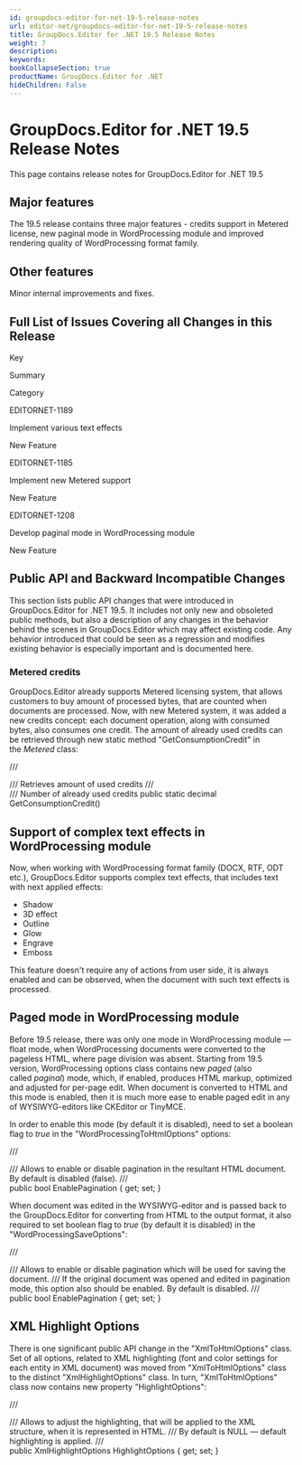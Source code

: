 ```yaml
---
id: groupdocs-editor-for-net-19-5-release-notes
url: editor-net/groupdocs-editor-for-net-19-5-release-notes
title: GroupDocs.Editor for .NET 19.5 Release Notes
weight: 7
description: 
keywords: 
bookCollapseSection: true
productName: GroupDocs.Editor for .NET
hideChildren: False
---
```


# GroupDocs.Editor for .NET 19.5 Release Notes

This page contains release notes for GroupDocs.Editor for .NET 19.5

## Major features

The 19.5 release contains three major features - credits support in Metered license, new paginal mode in WordProcessing module and improved rendering quality of WordProcessing format family.

## Other features

Minor internal improvements and fixes.

## Full List of Issues Covering all Changes in this Release

Key

Summary

Category

EDITORNET-1189

Implement various text effects

New Feature

EDITORNET-1185

Implement new Metered support

New Feature

EDITORNET-1208

Develop paginal mode in WordProcessing module

New Feature

## Public API and Backward Incompatible Changes

This section lists public API changes that were introduced in GroupDocs.Editor for .NET 19.5. It includes not only new and obsoleted public methods, but also a description of any changes in the behavior behind the scenes in GroupDocs.Editor which may affect existing code. Any behavior introduced that could be seen as a regression and modifies existing behavior is especially important and is documented here.

### Metered credits

GroupDocs.Editor already supports Metered licensing system, that allows customers to buy amount of processed bytes, that are counted when documents are processed. Now, with new Metered system, it was added a new credits concept: each document operation, along with consumed bytes, also consumes one credit. The amount of already used credits can be retrieved through new static method "GetConsumptionCredit" in the *Metered* class:

/// <summary>
/// Retrieves amount of used credits
/// </summary>
/// <returns>Number of already used credits</returns>
public static decimal GetConsumptionCredit()

## Support of complex text effects in WordProcessing module

Now, when working with WordProcessing format family (DOCX, RTF, ODT etc.), GroupDocs.Editor supports complex text effects, that includes text with next applied effects:

*   Shadow
*   3D effect
*   Outline
*   Glow
*   Engrave
*   Emboss

This feature doesn't require any of actions from user side, it is always enabled and can be observed, when the document with such text effects is processed.

## Paged mode in WordProcessing module

Before 19.5 release, there was only one mode in WordProcessing module — float mode, when WordProcessing documents were converted to the pageless HTML, where page division was absent. Starting from 19.5 version, WordProcessing options class contains new *paged* (also called *paginal*) mode, which, if enabled, produces HTML markup, optimized and adjusted for per-page edit. When document is converted to HTML and this mode is enabled, then it is much more ease to enable paged edit in any of WYSIWYG-editors like CKEditor or TinyMCE.

In order to enable this mode (by default it is disabled), need to set a boolean flag to *true* in the "WordProcessingToHtmlOptions" options:

/// <summary>
/// Allows to enable or disable pagination in the resultant HTML document. By default is disabled (false).
/// </summary>
public bool EnablePagination { get; set; }

When document was edited in the WYSIWYG-editor and is passed back to the GroupDocs.Editor for converting from HTML to the output format, it also required to set boolean flag to *true* (by default it is disabled) in the "WordProcessingSaveOptions":

/// <summary>
/// Allows to enable or disable pagination which will be used for saving the document. 
/// If the original document was opened and edited in pagination mode, this option also should be enabled. By default is disabled.
/// </summary>
public bool EnablePagination { get; set; }

## XML Highlight Options

There is one significant public API change in the "XmlToHtmlOptions" class. Set of all options, related to XML highlighting (font and color settings for each entity in XML document) was moved from "XmlToHtmlOptions" class to the distinct "XmlHighlightOptions" class. In turn, "XmlToHtmlOptions" class now contains new property "HighlightOptions":

/// <summary>
/// Allows to adjust the highlighting, that will be applied to the XML structure, when it is represented in HTML.
/// By default is NULL — default highlighting is applied.
/// </summary>
public XmlHighlightOptions HighlightOptions { get; set; }
